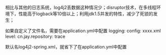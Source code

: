 相比与其他的日志系统，log4j2丢数据这种情况少；disruptor技术，在多线程环境下，性能高于logback等10倍以上；利用jdk1.5并发的特性，减少了死锁的发生；

如果自定义了文件名，需要在application.yml中配置
logging:
  config: xxxx.xml
  level:
    cn.jay.repository: trace
    
默认名log4j2-spring.xml，就省下了在application.yml中配置
